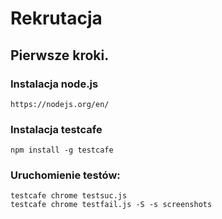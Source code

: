 # Rekrutacja

## Pierwsze kroki.
### Instalacja node.js
	https://nodejs.org/en/
### Instalacja testcafe
	npm install -g testcafe
### Uruchomienie testów:
	testcafe chrome testsuc.js
	testcafe chrome testfail.js -S -s screenshots
  
